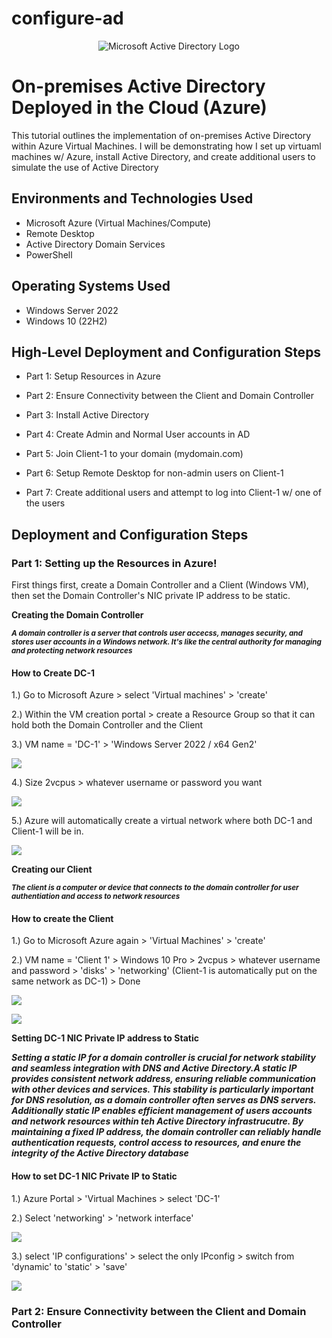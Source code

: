 # configure-ad
<p align="center">
<img src="https://i.imgur.com/pU5A58S.png" alt="Microsoft Active Directory Logo"/>
</p>

<h1>On-premises Active Directory Deployed in the Cloud (Azure)</h1>
This tutorial outlines the implementation of on-premises Active Directory within Azure Virtual Machines. I will be demonstrating how I set up virtuaml machines w/ Azure, install Active Directory, and create additional users to simulate the use of Active Directory

<h2>Environments and Technologies Used</h2>

- Microsoft Azure (Virtual Machines/Compute)
- Remote Desktop
- Active Directory Domain Services
- PowerShell

<h2>Operating Systems Used </h2>

- Windows Server 2022
- Windows 10 (22H2)

<h2>High-Level Deployment and Configuration Steps</h2>

- Part 1: Setup Resources in Azure

- Part 2: Ensure Connectivity between the Client and Domain Controller

- Part 3: Install Active Directory

- Part 4: Create Admin and Normal User accounts in AD

- Part 5: Join Client-1 to your domain (mydomain.com)

- Part 6: Setup Remote Desktop for non-admin users on Client-1

- Part 7: Create additional users and attempt to log into Client-1 w/ one of the users


<h2>Deployment and Configuration Steps</h2>

<h3>Part 1: Setting up the Resources in Azure!</h3>

First things first, create a Domain Controller and a Client (Windows VM), then set the Domain Controller's NIC private IP address to be static.

**Creating the Domain Controller**

<sub>***A domain controller is a server that controls user accecss, manages security, and stores user accounts in a Windows network. It's like the central authority for managing and protecting network resources***</sub>

<h4>How to Create DC-1</h4>

1.) Go to Microsoft Azure > select 'Virtual machines' > 'create'

2.) Within the VM creation portal > create a Resource Group so that it can hold both the Domain Controller and the Client

3.) VM name = 'DC-1' > 'Windows Server 2022 / x64 Gen2' 

<p>
<img src="https://imgur.com/X5xtuJL.png"
     </p>
  
4.) Size 2vcpus > whatever username or password you want
  
<p>
  <img src="https://imgur.com/qPA0DTn.png"
       </p>

5.) Azure will automatically create a virtual network where both DC-1 and Client-1 will be in.

<p>
  <img src="https://imgur.com/Yguf0kE.png"
       </p>
  
**Creating our Client**
  
<sub>***The client is a computer or device that connects to the domain controller for user authentiation and access to network resources***</sub>
 
<h4>How to create the Client</h4>

1.) Go to Microsoft Azure again > 'Virtual Machines' > 'create'
  
2.) VM name = 'Client 1' > Windows 10 Pro > 2vcpus > whatever username and password > 'disks' > 'networking' (Client-1 is automatically put on the same network as DC-1) > Done
       
<p>
  <img src="https://imgur.com/dE0Dqsr.png"
       </p>
  
<p>
     <img src="https://imgur.com/0DAyw3l.png"
          </p>

**Setting DC-1 NIC Private IP address to Static**
     
***Setting a static IP for a domain controller is crucial for network stability and seamless integration with DNS and Active Directory.A static IP provides consistent network address, ensuring reliable communication with other devices and services. This stability is particularly important for DNS resolution, as a domain controller often serves as DNS servers. Additionally static IP enables efficient management of users accounts and network resources within teh Active Directory infrastrucutre. By maintaining a fixed IP address, the domain controller can reliably handle authentication requests, control access to resources, and enure the integrity of the Active Directory database***
     
<h4>How to set DC-1 NIC Private IP to Static</h4>

1.) Azure Portal > 'Virtual Machines > select 'DC-1'

2.) Select 'networking' > 'network interface' 

<p>
<img src="https://imgur.com/mcpd6JO.png"
     </p>
  
3.) select 'IP configurations' > select the only IPconfig > switch from 'dynamic' to 'static' > 'save'
     
<p>
<img src="https://imgur.com/afFM2md.png"
</p>
     
 <h3>Part 2: Ensure Connectivity between the Client and Domain Controller<h3>

